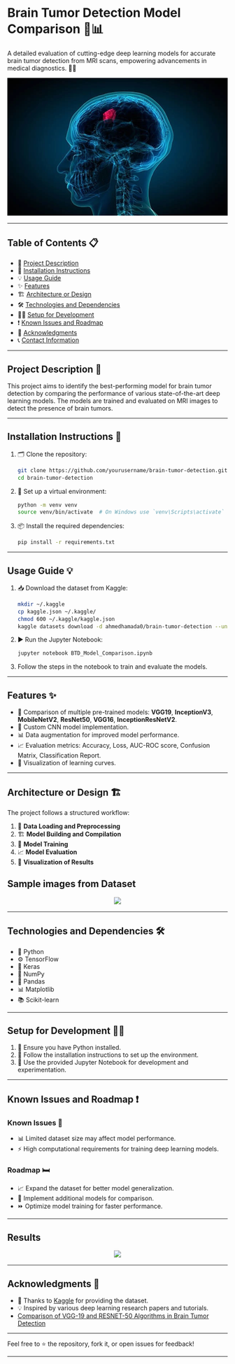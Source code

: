 # Brain Tumor Detection Model Comparison 🧠📊

A detailed evaluation of cutting-edge deep learning models for accurate brain tumor detection from MRI scans, empowering advancements in medical diagnostics. 🧠✨

<p align="center">
    <img src="tumor_image.webp" alt="Brain Tumor Project Logo Image">
</p>

---

## Table of Contents 📋
- 📖 [Project Description](#project-description)  
- 🔧 [Installation Instructions](#installation-instructions)  
- 💡 [Usage Guide](#usage-guide)  
- ✨ [Features](#features)  
- 🏗️ [Architecture or Design](#architecture-or-design)  
- 🛠️ [Technologies and Dependencies](#technologies-and-dependencies)  
- 🧑‍💻 [Setup for Development](#setup-for-development)  
- ❗ [Known Issues and Roadmap](#known-issues-and-roadmap)  
- 🙌 [Acknowledgments](#acknowledgments)  
- 📞 [Contact Information](#contact-information)  

---

## Project Description 📖  
This project aims to identify the best-performing model for brain tumor detection by comparing the performance of various state-of-the-art deep learning models. The models are trained and evaluated on MRI images to detect the presence of brain tumors.  

---

## Installation Instructions 🔧  
1. 🗂 Clone the repository:  
    ```bash  
    git clone https://github.com/yourusername/brain-tumor-detection.git  
    cd brain-tumor-detection  
    ```  
2. 🔴 Set up a virtual environment:  
    ```bash  
    python -m venv venv  
    source venv/bin/activate  # On Windows use `venv\Scripts\activate`  
    ```  
3. 📦 Install the required dependencies:  
    ```bash  
    pip install -r requirements.txt  
    ```  

---

## Usage Guide 💡  
1. 📥 Download the dataset from Kaggle:  
    ```bash  
    mkdir ~/.kaggle  
    cp kaggle.json ~/.kaggle/  
    chmod 600 ~/.kaggle/kaggle.json  
    kaggle datasets download -d ahmedhamada0/brain-tumor-detection --unzip  
    ```  
2. ▶️ Run the Jupyter Notebook:  
    ```bash  
    jupyter notebook BTD_Model_Comparison.ipynb  
    ```  
3. Follow the steps in the notebook to train and evaluate the models.  

---

## Features ✨  
- 🔬 Comparison of multiple pre-trained models: **VGG19**, **InceptionV3**, **MobileNetV2**, **ResNet50**, **VGG16**, **InceptionResNetV2**.  
- 🔧 Custom CNN model implementation.  
- 📊 Data augmentation for improved model performance.  
- 📈 Evaluation metrics: Accuracy, Loss, AUC-ROC score, Confusion Matrix, Classification Report.  
- 🔽 Visualization of learning curves.  

---

## Architecture or Design 🏗️  
The project follows a structured workflow:  
1. 💂️ **Data Loading and Preprocessing**  
2. 🏗️ **Model Building and Compilation**  
3. 🔄 **Model Training**  
4. 📈 **Model Evaluation**  
5. 🔄 **Visualization of Results**

## Sample images from Dataset
<p align="center">
    <img src="https://github.com/user-attachments/assets/9e0de33b-832c-411f-ad18-fa0094d49433">
</p>

---

## Technologies and Dependencies 🛠️  
- 🔬 Python  
- ⚙️ TensorFlow  
- 🥦 Keras  
- 🔢 NumPy  
- 📑 Pandas  
- 📊 Matplotlib  
- 📚 Scikit-learn  

---

## Setup for Development 🧑‍💻  
1. 🔬 Ensure you have Python installed.  
2. 🔧 Follow the installation instructions to set up the environment.  
3. 📃 Use the provided Jupyter Notebook for development and experimentation.  

---

## Known Issues and Roadmap ❗  
### Known Issues 🚧  
- 📊 Limited dataset size may affect model performance.  
- ⚡ High computational requirements for training deep learning models.  

### Roadmap 🛏️  
- 📈 Expand the dataset for better model generalization.  
- 🧐 Implement additional models for comparison.  
- ⏩ Optimize model training for faster performance.  

---
## Results
<p align="center">
        <img src="https://github.com/user-attachments/assets/ef85ea62-eadb-4e4e-8a36-b79287fea39e">
</p>


---

## Acknowledgments 🙌  
- 🎉 Thanks to [Kaggle](https://www.kaggle.com/) for providing the dataset.  
- 💡 Inspired by various deep learning research papers and tutorials.
- [Comparison of VGG-19 and RESNET-50 Algorithms in Brain Tumor Detection](https://ieeexplore.ieee.org/document/10126451)  

---
 
Feel free to ⭐ the repository, fork it, or open issues for feedback!  

---
